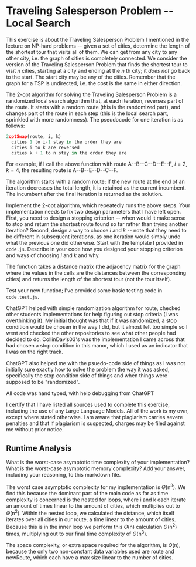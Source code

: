 # Traveling Salesperson Problem -- Local Search

This exercise is about the Traveling Salesperson Problem I mentioned in the
lecture on NP-hard problems -- given a set of cities, determine the length of
the shortest tour that visits all of them. We can get from any city to any other
city, i.e. the graph of cities is completely connected. We consider the version
of the Traveling Salesperson Problem that finds the shortest tour to visit $n$
cities, starting at a city and ending at the $n$ th city; it *does not* go
back to the start. The start city may be any of the cities. Remember that the
graph for a TSP is undirected, i.e. the cost is the same in either direction.

The 2-opt algorithm for solving the Traveling Salesperson Problem is a
randomized local search algorithm that, at each iteration, reverses part of the
route. It starts with a random route (this is the randomized part), and changes
part of the route in each step (this is the local search part, sprinkled with
more randomness). The pseudocode for one iteration is as follows:

```javascript
2optSwap(route, i, k)
  cities 1 to i-1 stay in the order they are
  cities i to k are reversed
  cities k + 1 to n stay in the order they are
```

For example, if I call the above function with route A--B--C--D--E--F, $i=2$,
$k=4$, the resulting route is A--B--E--D--C--F.

The algorithm starts with a random route; if the new route at the end of an
iteration decreases the total length, it is retained as the current incumbent.
The incumbent after the final iteration is returned as the solution.

Implement the 2-opt algorithm, which repeatedly runs the above steps. Your
implementation needs to fix two design parameters that I have left open. First,
you need to design a stopping criterion -- when would it make sense to stop and
return the shortest route found so far rather than trying another iteration?
Second, design a way to choose $i$ and $k$ -- note that they need to be
different in subsequent iterations, as one iteration would simply undo what
the previous one did otherwise. Start with the template I provided in `code.js`.
Describe in your code how you designed your stopping criterion and ways of
choosing $i$ and $k$ and why.

The function takes a distance matrix (the adjacency matrix for the graph where
the values in the cells are the distances between the corresponding cities) and
returns the length of the shortest tour (not the tour itself).

Test your new function; I've provided some basic testing code in `code.test.js`.

ChatGPT helped with simple randomization algorithm for route, checked other students implementations for help figuring out stop criteria (I was overthinking it). My initial thought was that if it was randomized, a stop condition would be chosen in the way I did, but it almost felt too simple so I went and checked the other repositories to see what other people had decided to do. CollinDavis03's was the implementation I came across that had chosen a stop condition in this manor, which I used as an indicator that I was on the right track. 

ChatGPT also helped me with the psuedo-code side of things as I was not initially sure exactly how to solve the problem the way it was asked, specifically the stop condition side of things and when things were supposed to be "randomized".

All code was hand typed, with help debugging from ChatGPT

I certify that I have listed all sources used to complete this exercise, including the use of any Large Language Models. All of the work is my own, except where stated otherwise. I am aware that plagiarism carries severe penalties and that if plagiarism is suspected, charges may be filed against me without prior notice.

## Runtime Analysis

What is the worst-case asymptotic time complexity of your implementation? What
is the worst-case asymptotic memory complexity? Add your answer, including your
reasoning, to this markdown file.

The worst case asymptotic complexity for my implementation is $\Theta$(n<sup>3</sup>). We find this because the dominant part of the main code as far as time complexity is concerned is the nested for loops, where i and k each iterate an amount of times linear to the amount of cities, which multiplies out to $\Theta$(n<sup>2</sup>). Within the nested loop, we calculated the distance, which itself iterates over all cities in our route, a time linear to the amount of cities. Because this is in the inner loop we perform this $\Theta$(n) calculation $\Theta$(n<sup>2</sup>) times, multiplying out to our final time complexity of $\Theta$(n<sup>3</sup>).

The space complexity, or extra space required for the algorithm, is $\Theta$(n), because the only two non-constant data variables used are route and newRoute, which each have a max size linear to the number of cities.
